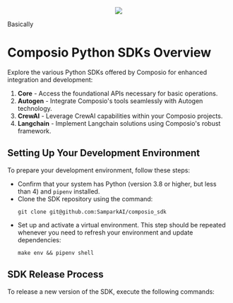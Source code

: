 
<p align="center">
  <img src="https://mintlify.s3-us-west-1.amazonaws.com/composio-27/logo/dark.svg">
</p>

Basically 
# Composio Python SDKs Overview
Explore the various Python SDKs offered by Composio for enhanced integration and development:
1. **Core** - Access the foundational APIs necessary for basic operations.
2. **Autogen** - Integrate Composio's tools seamlessly with Autogen technology.
3. **CrewAI** - Leverage CrewAI capabilities within your Composio projects.
4. **Langchain** - Implement Langchain solutions using Composio's robust framework.

## Setting Up Your Development Environment
To prepare your development environment, follow these steps:
- Confirm that your system has Python (version 3.8 or higher, but less than 4) and `pipenv` installed.
- Clone the SDK repository using the command:
    ```
    git clone git@github.com:SamparkAI/composio_sdk
    ```
- Set up and activate a virtual environment. This step should be repeated whenever you need to refresh your environment and update dependencies:
    ```
    make env && pipenv shell
    ```

## SDK Release Process
To release a new version of the SDK, execute the following commands:
